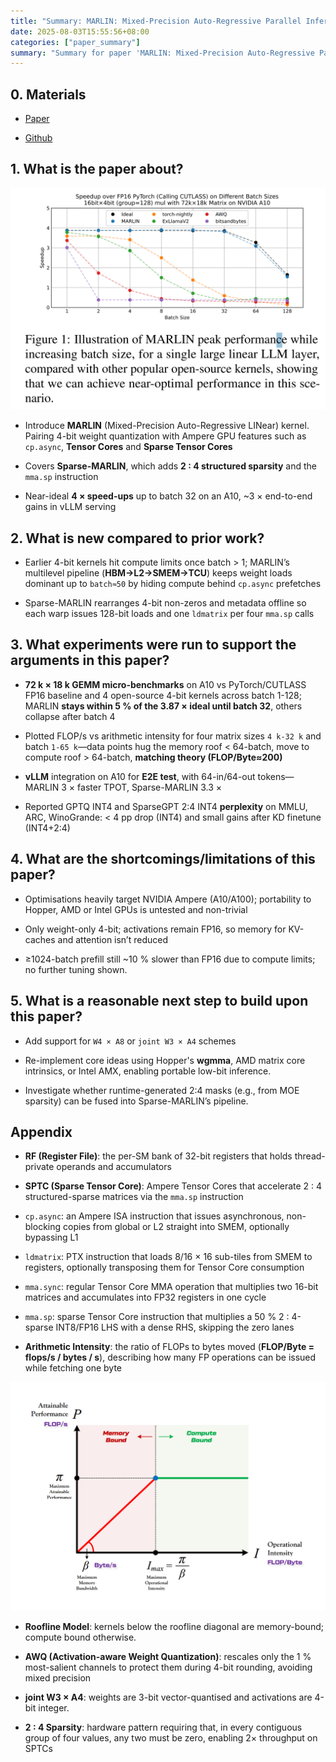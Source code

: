 ```yaml
---
title: "Summary: MARLIN: Mixed-Precision Auto-Regressive Parallel Inference on Large Language Models"
date: 2025-08-03T15:55:56+08:00
categories: ["paper_summary"]
summary: "Summary for paper 'MARLIN: Mixed-Precision Auto-Regressive Parallel Inference on Large Language Models'"
---
```


## 0. Materials

- [Paper](https://arxiv.org/pdf/2408.11743)

- [Github](https://github.com/IST-DASLab/marlin)

## 1. What is the paper about?

![image](performance.png)

- Introduce **MARLIN** (Mixed-Precision Auto-Regressive LINear) kernel. Pairing 4-bit weight quantization with Ampere GPU features such as `cp.async`, **Tensor Cores** and **Sparse Tensor Cores**

- Covers **Sparse-MARLIN**, which adds **2 : 4 structured sparsity** and the `mma.sp` instruction

- Near-ideal **4 × speed-ups** up to batch 32 on an A10, ~3 × end-to-end gains in vLLM serving

## 2. What is new compared to prior work?

- Earlier 4-bit kernels hit compute limits once batch > 1; MARLIN’s multilevel pipeline (**HBM→L2→SMEM→TCU**) keeps weight loads dominant up to `batch≈50` by hiding compute behind `cp.async` prefetches

- Sparse-MARLIN rearranges 4-bit non-zeros and metadata offline so each warp issues 128-bit loads and one `ldmatrix` per four `mma.sp` calls

## 3. What experiments were run to support the arguments in this paper?

- **72 k × 18 k GEMM micro-benchmarks** on A10 vs PyTorch/CUTLASS FP16 baseline and 4 open-source 4-bit kernels across batch 1-128; MARLIN **stays within 5 % of the 3.87 × ideal until batch 32**, others collapse after batch 4

- Plotted FLOP/s vs arithmetic intensity for four matrix sizes `4 k-32 k` and batch `1-65 k`—data points hug the memory roof < 64-batch, move to compute roof > 64-batch, **matching theory (FLOP/Byte≈200)**

- **vLLM** integration on A10 for **E2E test**, with 64-in/64-out tokens—MARLIN 3 × faster TPOT, Sparse-MARLIN 3.3 ×

- Reported GPTQ INT4 and SparseGPT 2:4 INT4 **perplexity** on MMLU, ARC, WinoGrande: < 4 pp drop (INT4) and small gains after KD finetune (INT4+2:4)

## 4. What are the shortcomings/limitations of this paper?

- Optimisations heavily target NVIDIA Ampere (A10/A100); portability to Hopper, AMD or Intel GPUs is untested and non-trivial

- Only weight-only 4-bit; activations remain FP16, so memory for KV-caches and attention isn’t reduced

- ≥1024-batch prefill still ~10 % slower than FP16 due to compute limits; no further tuning shown.

## 5. What is a reasonable next step to build upon this paper?

- Add support for `W4 × A8` or `joint W3 × A4` schemes

- Re-implement core ideas using Hopper's **wgmma**, AMD matrix core intrinsics, or Intel AMX, enabling portable low-bit inference.

- Investigate whether runtime-generated 2:4 masks (e.g., from MOE sparsity) can be fused into Sparse-MARLIN’s pipeline.

## Appendix

- **RF (Register File)**: the per-SM bank of 32-bit registers that holds thread-private operands and accumulators

- **SPTC (Sparse Tensor Core)**: Ampere Tensor Cores that accelerate 2 : 4 structured-sparse matrices via the `mma.sp` instruction

- `cp.async`: an Ampere ISA instruction that issues asynchronous, non-blocking copies from global or L2 straight into SMEM, optionally bypassing L1

- `ldmatrix`: PTX instruction that loads 8/16 × 16 sub-tiles from SMEM to registers, optionally transposing them for Tensor Core consumption

- `mma.sync`: regular Tensor Core MMA operation that multiplies two 16-bit matrices and accumulates into FP32 registers in one cycle

- `mma.sp`: sparse Tensor Core instruction that multiplies a 50 % 2 : 4-sparse INT8/FP16 LHS with a dense RHS, skipping the zero lanes

- **Arithmetic Intensity**: the ratio of FLOPs to bytes moved (**FLOP/Byte = flops/s / bytes / s**), describing how many FP operations can be issued while fetching one byte

![image](roofline.png)

- **Roofline Model**: kernels below the roofline diagonal are memory-bound; compute bound otherwise.

- **AWQ (Activation-aware Weight Quantization)**: rescales only the 1 % most-salient channels to protect them during 4-bit rounding, avoiding mixed precision

- **joint W3 × A4**: weights are 3-bit vector-quantised and activations are 4-bit integer.

- **2 : 4 Sparsity**: hardware pattern requiring that, in every contiguous group of four values, any two must be zero, enabling 2× throughput on SPTCs
